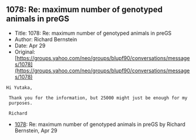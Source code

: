 ## 1078: Re: maximum number of genotyped animals in preGS

- Title: 1078: Re: maximum number of genotyped animals in preGS
- Author: Richard Bernstein
- Date: Apr 29
- Original: [https://groups.yahoo.com/neo/groups/blupf90/conversations/messages/1078](https://groups.yahoo.com/neo/groups/blupf90/conversations/messages/1078)

```
Hi Yutaka,

 Thank you for the information, but 25000 might just be enough for my 
 purposes.

 Richard
```

- [1078](1078.md): Re: maximum number of genotyped animals in preGS by Richard Bernstein, Apr 29
